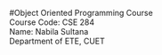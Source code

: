 #Object Oriented Programming Course<br>
Course Code: CSE 284<br>
Name: Nabila Sultana<br>
Department of ETE, CUET

